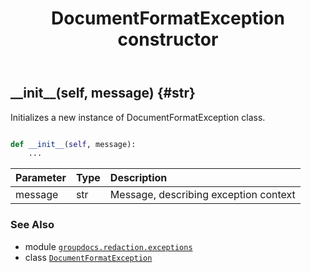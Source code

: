 ﻿---
title: DocumentFormatException constructor
second_title: GroupDocs.Redaction for Python via .NET API References
description: 
type: docs
weight: 10
url: /python-net/groupdocs.redaction.exceptions/documentformatexception/__init__/
is_root: false
---

## \_\_init\_\_(self, message) {#str}

Initializes a new instance of DocumentFormatException class.



```python

def __init__(self, message):
    ...
```


| Parameter | Type | Description |
| :- | :- | :- |
| message | str | Message, describing exception context |



### See Also
* module [`groupdocs.redaction.exceptions`](../../)
* class [`DocumentFormatException`](/redaction/python-net/groupdocs.redaction.exceptions/documentformatexception)
